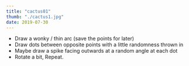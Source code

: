 ```yaml
---
title: "cactus01"
thumb: "./cactus1.jpg"
date: 2019-07-30
---
```


- Draw a wonky / thin arc (save the points for later)
- Draw dots between opposite points with a little randomness thrown in
- Maybe draw a spike facing outwards at a random angle at each dot
- Rotate a bit, Repeat.

